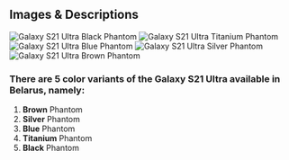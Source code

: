 ## Images & Descriptions
![Galaxy S21 Ultra Black Phantom](https://content2.onliner.by/catalog/device/header/f24c742ad873ecc77a5b531e5e596e09.jpeg)
![Galaxy S21 Ultra Titanium Phantom](https://content2.onliner.by/catalog/device/header/f5f1eaf1348606c777f98747db7e4c08.jpeg)
![Galaxy S21 Ultra Blue Phantom](https://content2.onliner.by/catalog/device/header/bc2405850958e99e3b5af1ddebc87de9.jpeg)
![Galaxy S21 Ultra Silver Phantom](https://content2.onliner.by/catalog/device/header/1af6774e279bc117e97cb4dff45d399f.jpeg)
![Galaxy S21 Ultra Brown Phantom](https://content2.onliner.by/catalog/device/header/8274f4fe0e187fada545a5471ac4534f.jpeg)

### There are **5 color variants** of the Galaxy S21 Ultra available in Belarus, namely:
1. **Brown** Phantom
1. **Silver** Phantom
1. **Blue** Phantom
1. **Titanium** Phantom
1. **Black** Phantom